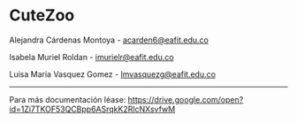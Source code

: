 # CuteZoo

Alejandra Cárdenas Montoya - acarden6@eafit.edu.co

Isabela Muriel Roldan - imurielr@eafit.edu.co

Luisa Maria Vasquez Gomez - lmvasquezg@eafit.edu.co

-------
Para más documentación léase: 
https://drive.google.com/open?id=1Zi7TKOF53QCBpp6ASrqkK2RlcNXsvfwM
